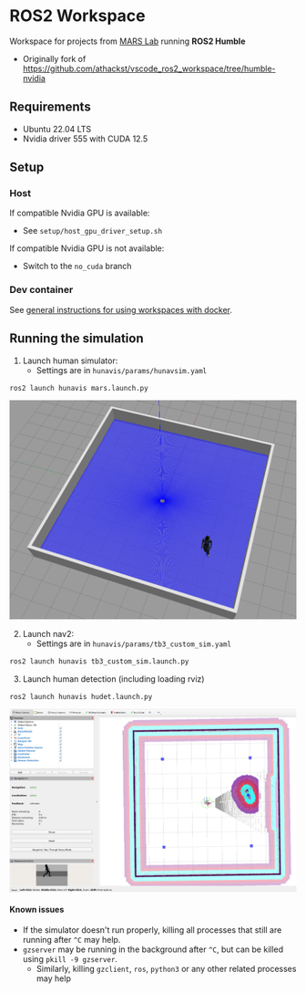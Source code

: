 # ROS2 Workspace
Workspace for projects from [MARS Lab](https://sfumars.com/) running **ROS2 Humble**
- Originally fork of https://github.com/athackst/vscode_ros2_workspace/tree/humble-nvidia

## Requirements
- Ubuntu 22.04 LTS
- Nvidia driver 555 with CUDA 12.5

## Setup
### Host 
If compatible Nvidia GPU is available:
- See `setup/host_gpu_driver_setup.sh`

If compatible Nvidia GPU is not available:
- Switch to the `no_cuda` branch

### Dev container
See [general instructions for using workspaces with docker](https://github.com/SFU-MARS/ros2_tutorial/wiki/Building-and-using-the-dev-container).

## Running the simulation
1. Launch human simulator: 
    - Settings are in `hunavis/params/hunavsim.yaml`
```bash
ros2 launch hunavis mars.launch.py
```
![Human and robot in an empty room](images/human_robot_gazebo.png)

2. Launch nav2: 
    - Settings are in `hunavis/params/tb3_custom_sim.yaml`
```bash
ros2 launch hunavis tb3_custom_sim.launch.py
```

3. Launch human detection (including loading rviz)
```bash
ros2 launch hunavis hudet.launch.py
```
![Rviz display](images/human_robot_rviz.png)

#### Known issues
- If the simulator doesn't run properly, killing all processes that still are running after `^C` may help. 
- `gzserver` may be running in the background after `^C`, but can be killed using `pkill -9 gzserver`.
    - Similarly, killing `gzclient`, `ros`, `python3` or any other related processes may help